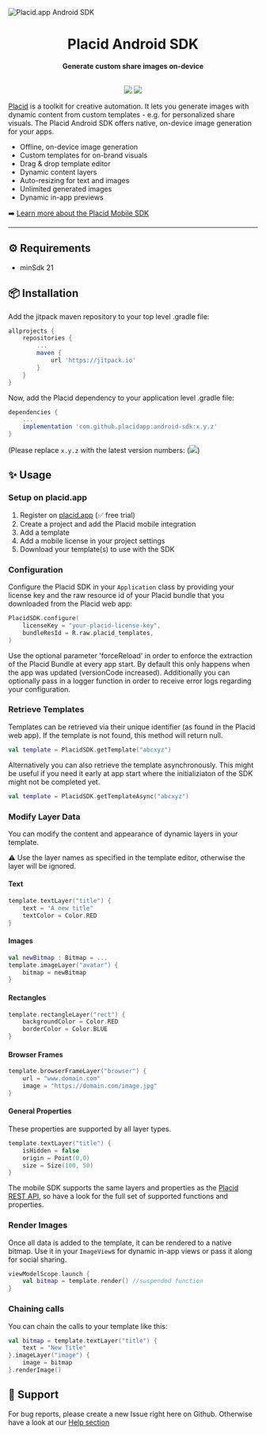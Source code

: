 ![Placid.app Android SDK](https://user-images.githubusercontent.com/4189032/155292903-cc64e794-c04e-4a94-b9e7-cd52b7582c8f.gif)

<div align="center">
  <h1>Placid Android SDK</h1>
  <strong>Generate custom share images on-device</strong>
  <br /><br />

<p align="center">
  <a href="https://jitpack.io/#com.github.placidapp/android-sdk"><img src="https://jitpack.io/v/com.github.placidapp/android-sdk.svg" /></a>
  <a href="#"><img src="https://img.shields.io/badge/minSdk-21-lightblue" /></a>
</p>

</div>

[Placid](https://placid.app) is a toolkit for creative automation. It lets you generate images with dynamic content from custom templates - e.g. for personalized share visuals. The Placid Android SDK offers native, on-device image generation for your apps.

* Offline, on-device image generation
* Custom templates for on-brand visuals
* Drag & drop template editor
* Dynamic content layers
* Auto-resizing for text and images
* Unlimited generated images
* Dynamic in-app previews

➡️ [Learn more about the Placid Mobile SDK](http://placid.app/solutions/mobile-sdk)

---

## ⚙️ Requirements

- minSdk 21

## 📦️ Installation

Add the jitpack maven repository to your top level .gradle file:

```groovy
allprojects {
    repositories {
        ...
        maven {
            url 'https://jitpack.io'
        }
    }
}
```

Now, add the Placid dependency to your application level .gradle file:
```groovy
dependencies {
    ...
    implementation 'com.github.placidapp:android-sdk:x.y.z'
}
```
(Please replace ```x.y.z``` with the latest version numbers: ([![](https://jitpack.io/v/com.github.placidapp/android-sdk.svg)](https://jitpack.io/#com.github.placidapp/android-sdk))

## ✨ Usage

### Setup on placid.app

1. Register on [placid.app](https://placid.app) (✅ free trial)
2. Create a project and add the Placid mobile integration
3. Add a template
4. Add a mobile license in your project settings
5. Download your template(s) to use with the SDK

### Configuration

Configure the Placid SDK in your `Application` class by providing your license key and the raw resource id of your Placid bundle that you downloaded from the Placid web app:

```kotlin
PlacidSDK.configure(
    licenseKey = "your-placid-license-key",
    bundleResId = R.raw.placid_templates,
)
```
Use the optional parameter 'forceReload' in order to enforce the extraction of the Placid Bundle at every app start. By default this only happens when the app was updated (versionCode increased).
Additionally you can optionally pass in a logger function in order to receive error logs regarding your configuration.

### Retrieve Templates

Templates can be retrieved via their unique identifier (as found in the Placid web app). If the template is not found, this method will return null.
```kotlin
val template = PlacidSDK.getTemplate("abcxyz")
```

Alternatively you can also retrieve the template asynchronously. This might be useful if you need it early at app start where the initializiaton of the SDK might not be completed yet.
```kotlin
val template = PlacidSDK.getTemplateAsync("abcxyz")
```

### Modify Layer Data

You can modify the content and appearance of dynamic layers in your template.

:warning: Use the layer names as specified in the template editor, otherwise the layer will be ignored.

#### Text

```kotlin
template.textLayer("title") {
    text = "A new title"
    textColor = Color.RED
}
```

#### Images

```kotlin
val newBitmap : Bitmap = ...
template.imageLayer("avatar") {
    bitmap = newBitmap
}
```

#### Rectangles

```kotlin
template.rectangleLayer("rect") {
    backgroundColor = Color.RED
    borderColor = Color.BLUE
}
```

#### Browser Frames

```kotlin
template.browserFrameLayer("browser") {
    url = "www.domain.com"
    image = "https://domain.com/image.jpg"
}
```

#### General Properties

These properties are supported by all layer types.

```kotlin
template.textLayer("title") {
    isHidden = false
    origin = Point(0,0)
    size = Size(100, 50)
}
```

The mobile SDK supports the same layers and properties as the [Placid REST API](https://placid.app/docs/2.0/rest/layers), so have a look for the full set of supported functions and properties.

### Render Images

Once all data is added to the template, it can be rendered to a native bitmap. Use it in your `ImageView`s for dynamic in-app views or pass it along for social sharing.

```kotlin
viewModelScope.launch {
    val bitmap = template.render() //suspended function
}
```

### Chaining calls

You can chain the calls to your template like this:

```kotlin
val bitmap = template.textLayer("title") {
    text = "New Title"
}.imageLayer("image") {
    image = bitmap
}.renderImage()
```

## 💬 Support

For bug reports, please create a new Issue right here on Github. Otherwise have a look at our [Help section](https://placid.app/help)
